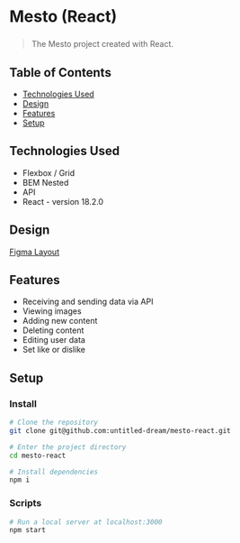 # Mesto (React)

### 
> The Mesto project created with React.


## Table of Contents
* [Technologies Used](#technologies-used)
* [Design](#design)
* [Features](#features)
* [Setup](#setup)


## Technologies Used
- Flexbox / Grid
- BEM Nested
- API
- React - version 18.2.0


## Design
[Figma Layout](https://www.figma.com/file/vvKxt4fRs5Fp4NhnutS3NL/Mesto)


## Features
- Receiving and sending data via API
- Viewing images
- Adding new content
- Deleting content
- Editing user data
- Set like or dislike


## Setup
### Install
```bash
# Clone the repository
git clone git@github.com:untitled-dream/mesto-react.git

# Enter the project directory
cd mesto-react

# Install dependencies
npm i
```
### Scripts
```bash
# Run a local server at localhost:3000
npm start